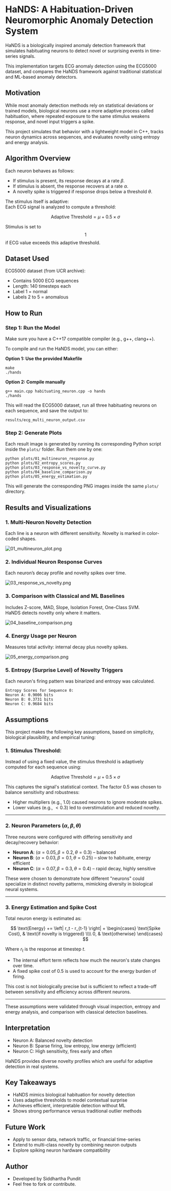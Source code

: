 # HaNDS: A Habituation-Driven Neuromorphic Anomaly Detection System

HaNDS is a biologically inspired anomaly detection framework that simulates habituating neurons to detect novel or surprising events in time-series signals.

This implementation targets ECG anomaly detection using the ECG5000 dataset, and compares the HaNDS framework against traditional statistical and ML-based anomaly detectors.

## Motivation

While most anomaly detection methods rely on statistical deviations or trained models, biological neurons use a more adaptive process called habituation, where repeated exposure to the same stimulus weakens response, and novel input triggers a spike.

This project simulates that behavior with a lightweight model in C++, tracks neuron dynamics across sequences, and evaluates novelty using entropy and energy analysis.

## Algorithm Overview

Each neuron behaves as follows:
- If stimulus is present, its response decays at a rate $\beta$.
- If stimulus is absent, the response recovers at a rate $\alpha$.
- A novelty spike is triggered if response drops below a threshold $\theta$.

The stimulus itself is adaptive:  
Each ECG signal is analyzed to compute a threshold:

$$
\text{Adaptive Threshold} = \mu + 0.5 \times \sigma
$$

Stimulus is set to $$1$$ if ECG value exceeds this adaptive threshold.

## Dataset Used

ECG5000 dataset (from UCR archive):  
- Contains 5000 ECG sequences  
- Length: 140 timesteps each  
- Label 1 = normal  
- Labels 2 to 5 = anomalous  

## How to Run

### Step 1: Run the Model

Make sure you have a C++17 compatible compiler (e.g., g++, clang++).

To compile and run the HaNDS model, you can either:

**Option 1: Use the provided Makefile**

    make
    ./hands

**Option 2: Compile manually**

    g++ main.cpp habituating_neuron.cpp -o hands
    ./hands

This will read the ECG5000 dataset, run all three habituating neurons on each sequence, and save the output to:

    results/ecg_multi_neuron_output.csv

### Step 2: Generate Plots

Each result image is generated by running its corresponding Python script inside the `plots/` folder.
Run them one by one:

    python plots/01_multineuron_response.py
    python plots/02_entropy_scores.py
    python plots/03_response_vs_novelty_curve.py
    python plots/04_baseline_comparison.py
    python plots/05_energy_estimation.py

This will generate the corresponding PNG images inside the same `plots/` directory.

## Results and Visualizations

### 1. Multi-Neuron Novelty Detection  
Each line is a neuron with different sensitivity. Novelty is marked in color-coded shapes.

![01_multineuron_plot.png](plots/01_multineuron_plot.png)

### 2. Individual Neuron Response Curves  
Each neuron’s decay profile and novelty spikes over time.

![03_response_vs_novelty.png](plots/03_response_vs_novelty.png)

### 3. Comparison with Classical and ML Baselines  
Includes Z-score, MAD, Slope, Isolation Forest, One-Class SVM.  
HaNDS detects novelty only where it matters.

![04_baseline_comparison.png](plots/04_baseline_comparison.png)

### 4. Energy Usage per Neuron  
Measures total activity: internal decay plus novelty spikes.

![05_energy_comparison.png](plots/05_energy_comparison.png)

### 5. Entropy (Surprise Level) of Novelty Triggers

Each neuron's firing pattern was binarized and entropy was calculated.

    Entropy Scores for Sequence 0:
    Neuron A: 0.9006 bits
    Neuron B: 0.3731 bits
    Neuron C: 0.9684 bits

## Assumptions

This project makes the following key assumptions, based on simplicity, biological plausibility, and empirical tuning:

### 1. Stimulus Threshold:

Instead of using a fixed value, the stimulus threshold is adaptively computed for each sequence using:

$$
\text{Adaptive Threshold} = \mu + 0.5 \times \sigma
$$

This captures the signal's statistical context. The factor $0.5$ was chosen to balance sensitivity and robustness:  
- Higher multipliers (e.g., $1.0$) caused neurons to ignore moderate spikes.  
- Lower values (e.g., $< 0.3$) led to overstimulation and reduced novelty.

---

### 2. Neuron Parameters $(\alpha, \beta, \theta)$

Three neurons were configured with differing sensitivity and decay/recovery behavior:

- **Neuron A**: $(\alpha = 0.05, \beta = 0.2, \theta = 0.3)$ – balanced  
- **Neuron B**: $(\alpha = 0.03, \beta = 0.1, \theta = 0.25)$ – slow to habituate, energy efficient  
- **Neuron C**: $(\alpha = 0.07, \beta = 0.3, \theta = 0.4)$ – rapid decay, highly sensitive

These were chosen to demonstrate how different "neurons" could specialize in distinct novelty patterns, mimicking diversity in biological neural systems.

---

### 3. Energy Estimation and Spike Cost

Total neuron energy is estimated as:

$$
\text{Energy} += \left| r_t - r_{t-1} \right| + 
\begin{cases}
\text{Spike Cost}, & \text{if novelty is triggered} \\\\
0, & \text{otherwise}
\end{cases}
$$

Where $r_t$ is the response at timestep $t$.

- The internal effort term reflects how much the neuron's state changes over time.
- A fixed spike cost of $0.5$ is used to account for the energy burden of firing.

This cost is not biologically precise but is sufficient to reflect a trade-off between sensitivity and efficiency across different neurons.

---

These assumptions were validated through visual inspection, entropy and energy analysis, and comparison with classical detection baselines.

## Interpretation

- Neuron A: Balanced novelty detection  
- Neuron B: Sparse firing, low entropy, low energy (efficient)  
- Neuron C: High sensitivity, fires early and often  

HaNDS provides diverse novelty profiles which are useful for adaptive detection in real systems.

## Key Takeaways

- HaNDS mimics biological habituation for novelty detection
- Uses adaptive thresholds to model contextual surprise
- Achieves efficient, interpretable detection without ML
- Shows strong performance versus traditional outlier methods

## Future Work

- Apply to sensor data, network traffic, or financial time-series
- Extend to multi-class novelty by combining neuron outputs
- Explore spiking neuron hardware compatibility

## Author

- Developed by Siddhartha Pundit
- Feel free to fork or contribute.